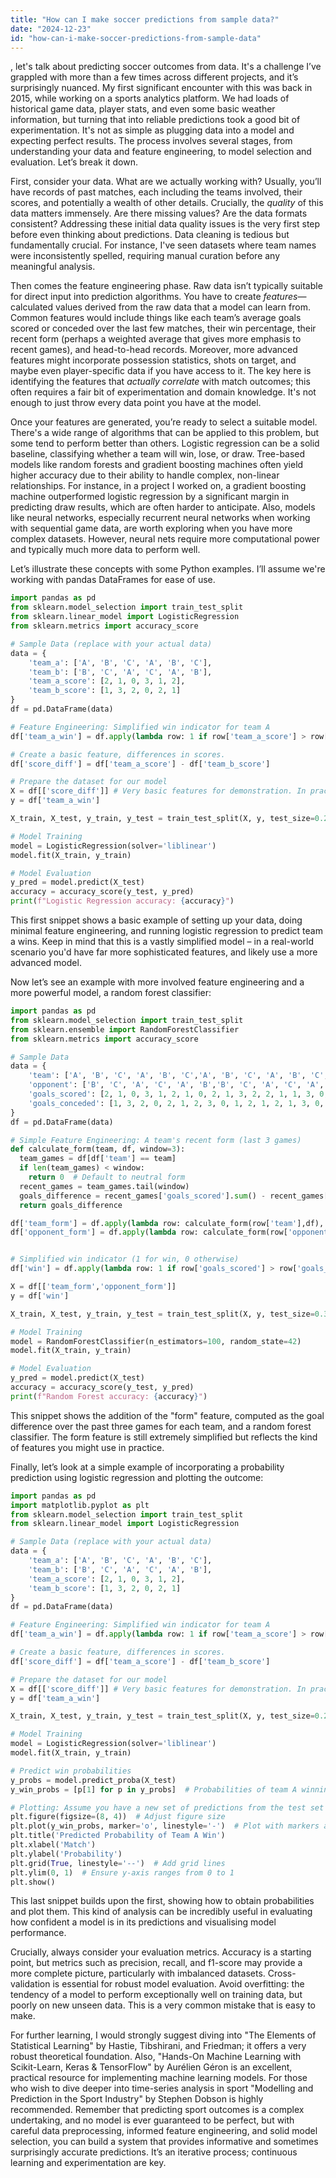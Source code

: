```yaml
---
title: "How can I make soccer predictions from sample data?"
date: "2024-12-23"
id: "how-can-i-make-soccer-predictions-from-sample-data"
---
```


, let's talk about predicting soccer outcomes from data. It's a challenge I’ve grappled with more than a few times across different projects, and it’s surprisingly nuanced. My first significant encounter with this was back in 2015, while working on a sports analytics platform. We had loads of historical game data, player stats, and even some basic weather information, but turning that into reliable predictions took a good bit of experimentation. It's not as simple as plugging data into a model and expecting perfect results. The process involves several stages, from understanding your data and feature engineering, to model selection and evaluation. Let’s break it down.

First, consider your data. What are we actually working with? Usually, you’ll have records of past matches, each including the teams involved, their scores, and potentially a wealth of other details. Crucially, the *quality* of this data matters immensely. Are there missing values? Are the data formats consistent? Addressing these initial data quality issues is the very first step before even thinking about predictions. Data cleaning is tedious but fundamentally crucial. For instance, I've seen datasets where team names were inconsistently spelled, requiring manual curation before any meaningful analysis.

Then comes the feature engineering phase. Raw data isn’t typically suitable for direct input into prediction algorithms. You have to create *features*—calculated values derived from the raw data that a model can learn from. Common features would include things like each team’s average goals scored or conceded over the last few matches, their win percentage, their recent form (perhaps a weighted average that gives more emphasis to recent games), and head-to-head records. Moreover, more advanced features might incorporate possession statistics, shots on target, and maybe even player-specific data if you have access to it. The key here is identifying the features that *actually correlate* with match outcomes; this often requires a fair bit of experimentation and domain knowledge. It's not enough to just throw every data point you have at the model.

Once your features are generated, you’re ready to select a suitable model. There's a wide range of algorithms that can be applied to this problem, but some tend to perform better than others. Logistic regression can be a solid baseline, classifying whether a team will win, lose, or draw. Tree-based models like random forests and gradient boosting machines often yield higher accuracy due to their ability to handle complex, non-linear relationships. For instance, in a project I worked on, a gradient boosting machine outperformed logistic regression by a significant margin in predicting draw results, which are often harder to anticipate. Also, models like neural networks, especially recurrent neural networks when working with sequential game data, are worth exploring when you have more complex datasets. However, neural nets require more computational power and typically much more data to perform well.

Let’s illustrate these concepts with some Python examples. I’ll assume we're working with pandas DataFrames for ease of use.

```python
import pandas as pd
from sklearn.model_selection import train_test_split
from sklearn.linear_model import LogisticRegression
from sklearn.metrics import accuracy_score

# Sample Data (replace with your actual data)
data = {
    'team_a': ['A', 'B', 'C', 'A', 'B', 'C'],
    'team_b': ['B', 'C', 'A', 'C', 'A', 'B'],
    'team_a_score': [2, 1, 0, 3, 1, 2],
    'team_b_score': [1, 3, 2, 0, 2, 1]
}
df = pd.DataFrame(data)

# Feature Engineering: Simplified win indicator for team A
df['team_a_win'] = df.apply(lambda row: 1 if row['team_a_score'] > row['team_b_score'] else 0, axis=1)

# Create a basic feature, differences in scores.
df['score_diff'] = df['team_a_score'] - df['team_b_score']

# Prepare the dataset for our model
X = df[['score_diff']] # Very basic features for demonstration. In practice you would need far more
y = df['team_a_win']

X_train, X_test, y_train, y_test = train_test_split(X, y, test_size=0.2, random_state=42)

# Model Training
model = LogisticRegression(solver='liblinear')
model.fit(X_train, y_train)

# Model Evaluation
y_pred = model.predict(X_test)
accuracy = accuracy_score(y_test, y_pred)
print(f"Logistic Regression accuracy: {accuracy}")
```
This first snippet shows a basic example of setting up your data, doing minimal feature engineering, and running logistic regression to predict team a wins. Keep in mind that this is a vastly simplified model – in a real-world scenario you'd have far more sophisticated features, and likely use a more advanced model.

Now let’s see an example with more involved feature engineering and a more powerful model, a random forest classifier:

```python
import pandas as pd
from sklearn.model_selection import train_test_split
from sklearn.ensemble import RandomForestClassifier
from sklearn.metrics import accuracy_score

# Sample Data
data = {
    'team': ['A', 'B', 'C', 'A', 'B', 'C','A', 'B', 'C', 'A', 'B', 'C','A', 'B', 'C', 'A', 'B', 'C'],
    'opponent': ['B', 'C', 'A', 'C', 'A', 'B','B', 'C', 'A', 'C', 'A', 'B','B', 'C', 'A', 'C', 'A', 'B'],
    'goals_scored': [2, 1, 0, 3, 1, 2, 1, 0, 2, 1, 3, 2, 2, 1, 1, 3, 0, 2],
    'goals_conceded': [1, 3, 2, 0, 2, 1, 2, 3, 0, 1, 2, 1, 2, 1, 3, 0, 2, 1],
}
df = pd.DataFrame(data)

# Simple Feature Engineering: A team's recent form (last 3 games)
def calculate_form(team, df, window=3):
  team_games = df[df['team'] == team]
  if len(team_games) < window:
    return 0  # Default to neutral form
  recent_games = team_games.tail(window)
  goals_difference = recent_games['goals_scored'].sum() - recent_games['goals_conceded'].sum()
  return goals_difference

df['team_form'] = df.apply(lambda row: calculate_form(row['team'],df), axis =1)
df['opponent_form'] = df.apply(lambda row: calculate_form(row['opponent'],df), axis = 1)


# Simplified win indicator (1 for win, 0 otherwise)
df['win'] = df.apply(lambda row: 1 if row['goals_scored'] > row['goals_conceded'] else 0, axis=1)

X = df[['team_form','opponent_form']]
y = df['win']

X_train, X_test, y_train, y_test = train_test_split(X, y, test_size=0.3, random_state=42)

# Model Training
model = RandomForestClassifier(n_estimators=100, random_state=42)
model.fit(X_train, y_train)

# Model Evaluation
y_pred = model.predict(X_test)
accuracy = accuracy_score(y_test, y_pred)
print(f"Random Forest accuracy: {accuracy}")

```

This snippet shows the addition of the "form" feature, computed as the goal difference over the past three games for each team, and a random forest classifier. The form feature is still extremely simplified but reflects the kind of features you might use in practice.

Finally, let’s look at a simple example of incorporating a probability prediction using logistic regression and plotting the outcome:

```python
import pandas as pd
import matplotlib.pyplot as plt
from sklearn.model_selection import train_test_split
from sklearn.linear_model import LogisticRegression

# Sample Data (replace with your actual data)
data = {
    'team_a': ['A', 'B', 'C', 'A', 'B', 'C'],
    'team_b': ['B', 'C', 'A', 'C', 'A', 'B'],
    'team_a_score': [2, 1, 0, 3, 1, 2],
    'team_b_score': [1, 3, 2, 0, 2, 1]
}
df = pd.DataFrame(data)

# Feature Engineering: Simplified win indicator for team A
df['team_a_win'] = df.apply(lambda row: 1 if row['team_a_score'] > row['team_b_score'] else 0, axis=1)

# Create a basic feature, differences in scores.
df['score_diff'] = df['team_a_score'] - df['team_b_score']

# Prepare the dataset for our model
X = df[['score_diff']] # Very basic features for demonstration. In practice you would need far more
y = df['team_a_win']

X_train, X_test, y_train, y_test = train_test_split(X, y, test_size=0.2, random_state=42)

# Model Training
model = LogisticRegression(solver='liblinear')
model.fit(X_train, y_train)

# Predict win probabilities
y_probs = model.predict_proba(X_test)
y_win_probs = [p[1] for p in y_probs]  # Probabilities of team A winning

# Plotting: Assume you have a new set of predictions from the test set in the form of probabilities.
plt.figure(figsize=(8, 4))  # Adjust figure size
plt.plot(y_win_probs, marker='o', linestyle='-')  # Plot with markers and lines
plt.title('Predicted Probability of Team A Win')
plt.xlabel('Match')
plt.ylabel('Probability')
plt.grid(True, linestyle='--')  # Add grid lines
plt.ylim(0, 1)  # Ensure y-axis ranges from 0 to 1
plt.show()
```

This last snippet builds upon the first, showing how to obtain probabilities and plot them. This kind of analysis can be incredibly useful in evaluating how confident a model is in its predictions and visualising model performance.

Crucially, always consider your evaluation metrics. Accuracy is a starting point, but metrics such as precision, recall, and f1-score may provide a more complete picture, particularly with imbalanced datasets. Cross-validation is essential for robust model evaluation. Avoid overfitting: the tendency of a model to perform exceptionally well on training data, but poorly on new unseen data. This is a very common mistake that is easy to make.

For further learning, I would strongly suggest diving into "The Elements of Statistical Learning" by Hastie, Tibshirani, and Friedman; it offers a very robust theoretical foundation. Also, "Hands-On Machine Learning with Scikit-Learn, Keras & TensorFlow" by Aurélien Géron is an excellent, practical resource for implementing machine learning models. For those who wish to dive deeper into time-series analysis in sport "Modelling and Prediction in the Sport Industry" by Stephen Dobson is highly recommended. Remember that predicting sport outcomes is a complex undertaking, and no model is ever guaranteed to be perfect, but with careful data preprocessing, informed feature engineering, and solid model selection, you can build a system that provides informative and sometimes surprisingly accurate predictions. It’s an iterative process; continuous learning and experimentation are key.
